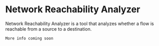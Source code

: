 # Network Reachability Analyzer

Network Reachability Analyzer is a tool that analyzes whether a flow is reachable from a source to a destination.

``` 
More info coming soon
```
